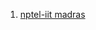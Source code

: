 1. <a href="https://www.youtube.com/watch?v=Xeb6OjnVn8g&list=PLEAYkSg4uSQ1r-2XrJ_GBzzS6I-f8yfRU&index=106">nptel-iit madras</a>
